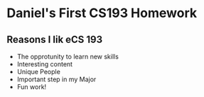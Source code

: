 # Daniel's First CS193 Homework
## Reasons I lik eCS 193
- The opprotunity to learn new skills
- Interesting content
- Unique People
- Important step in my Major
- Fun work!
